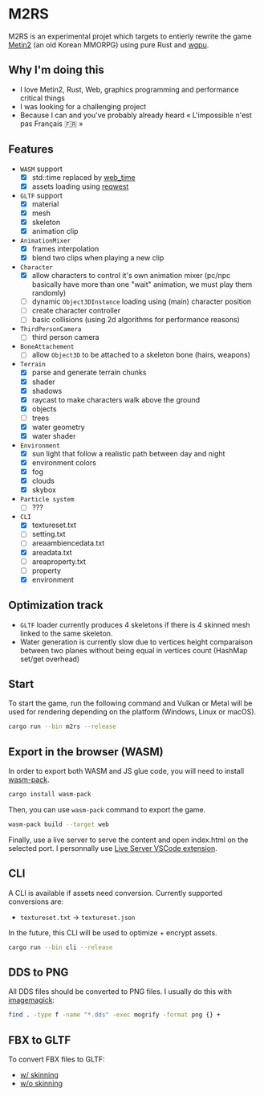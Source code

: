 # M2RS

M2RS is an experimental projet which targets to entierly rewrite the game [Metin2](https://fr.wikipedia.org/wiki/Metin2) (an old Korean MMORPG) using pure Rust and [wgpu](https://github.com/gfx-rs/wgpu).

## Why I'm doing this

- I love Metin2, Rust, Web, graphics programming and performance critical things
- I was looking for a challenging project
- Because I can and you've probably already heard « L'impossible n'est pas Français 🇫🇷 »

## Features
- `WASM` support
  - [x] std::time replaced by [web_time](https://docs.rs/web-time/latest/web_time/) 
  - [x] assets loading using [reqwest](https://docs.rs/reqwest/latest/reqwest/) 
- `GLTF` support
  - [x] material
  - [x] mesh
  - [x] skeleton
  - [x] animation clip
- `AnimationMixer`
  - [x] frames interpolation
  - [x] blend two clips when playing a new clip
- `Character`
  - [x] allow characters to control it's own animation mixer (pc/npc basically have more than one "wait" animation, we must play them randomly)
  - [ ] dynamic `Object3DInstance` loading using (main) character position
  - [ ] create character controller
  - [ ] basic collisions (using 2d algorithms for performance reasons)
- `ThirdPersonCamera`
  - [ ] third person camera
- `BoneAttachement`
  - [ ] allow `Object3D` to be attached to a skeleton bone (hairs, weapons)
- `Terrain`
  - [x] parse and generate terrain chunks
  - [x] shader
  - [x] shadows
  - [x] raycast to make characters walk above the ground
  - [x] objects
  - [ ] trees
  - [x] water geometry
  - [x] water shader
- `Environment`
  - [x] sun light that follow a realistic path between day and night 
  - [x] environment colors
  - [x] fog
  - [x] clouds
  - [x] skybox
- `Particle system`
  - [ ] ???

- `CLI`
  - [x] textureset.txt
  - [ ] setting.txt
  - [ ] areaambiencedata.txt
  - [x] areadata.txt
  - [ ] areaproperty.txt
  - [ ] property
  - [x] environment

## Optimization track
- `GLTF` loader currently produces 4 skeletons if there is 4 skinned mesh linked to the same skeleton.
- Water generation is currently slow due to vertices height comparaison between two planes without being equal in vertices count (HashMap set/get overhead)

## Start

To start the game, run the following command and Vulkan or Metal will be used for rendering depending on the platform (Windows, Linux or macOS).

```bash
cargo run --bin m2rs --release
```

## Export in the browser (WASM)

In order to export both WASM and JS glue code, you will need to install [wasm-pack](https://github.com/rustwasm/wasm-pack).

```bash
cargo install wasm-pack
```

Then, you can use `wasm-pack` command to export the game.

```bash
wasm-pack build --target web
```

Finally, use a live server to serve the content and open index.html on the selected port. I personnally use [Live Server VSCode extension](https://marketplace.visualstudio.com/items?itemName=ritwickdey.LiveServer).


## CLI

A CLI is available if assets need conversion. Currently supported conversions are:
- `textureset.txt` -> `textureset.json`

In the future, this CLI will be used to optimize + encrypt assets.

```bash
cargo run --bin cli --release
```

## DDS to PNG
All DDS files should be converted to PNG files. I usually do this with [imagemagick](https://imagemagick.org/):
```bash
find . -type f -name "*.dds" -exec mogrify -format png {} +
```

## FBX to GLTF
To convert FBX files to GLTF:
- [w/ skinning](https://github.com/BabylonJS/Exporters/releases)
- [w/o skinning](https://github.com/facebookincubator/FBX2glTF/releases)